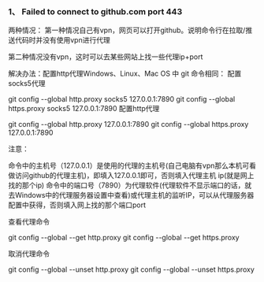 ### 1、 Failed to connect to github.com port 443

两种情况：
第一种情况自己有vpn，网页可以打开github。说明命令行在拉取/推送代码时并没有使用vpn进行代理

第二种情况没有vpn，这时可以去某些网站上找一些代理ip+port


解决办法：配置http代理Windows、Linux、Mac OS 中 git 命令相同：
配置socks5代理

git config --global http.proxy socks5 127.0.0.1:7890
git config --global https.proxy socks5 127.0.0.1:7890
配置http代理

git config --global http.proxy 127.0.0.1:7890
git config --global https.proxy 127.0.0.1:7890

注意：

命令中的主机号（127.0.0.1）是使用的代理的主机号(自己电脑有vpn那么本机可看做访问github的代理主机)，即填入127.0.0.1即可，否则填入代理主机 ip(就是网上找的那个ip)
命令中的端口号（7890）为代理软件(代理软件不显示端口的话，就去Windows中的代理服务器设置中查看)或代理主机的监听IP，可以从代理服务器配置中获得，否则填入网上找的那个端口port 

查看代理命令

git config --global --get http.proxy
git config --global --get https.proxy

取消代理命令

git config --global --unset http.proxy
git config --global --unset https.proxy



